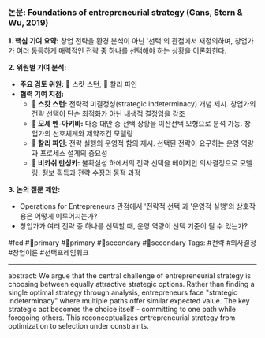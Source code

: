 ### 논문: Foundations of entrepreneurial strategy (Gans, Stern & Wu, 2019)

**1. 핵심 기여 요약:**
창업 전략을 환경 분석이 아닌 '선택'의 관점에서 재정의하며, 창업가가 여러 동등하게 매력적인 전략 중 하나를 선택해야 하는 상황을 이론화한다.

**2. 위원별 기여 분석:**
- **주요 검토 위원:** 👾 스캇 스턴, 🐙 찰리 파인
- **협력 기여 지점:**
  - **👾 스캇 스턴:** 전략적 미결정성(strategic indeterminacy) 개념 제시. 창업가의 전략 선택이 단순 최적화가 아닌 내생적 결정임을 강조
  - **🐢 모셰 벤-아키바:** 다중 대안 중 선택 상황을 이산선택 모형으로 분석 가능. 창업가의 선호체계와 제약조건 모델링
  - **🐙 찰리 파인:** 전략 실행의 운영적 함의 제시. 선택된 전략이 요구하는 운영 역량과 프로세스 설계의 중요성
  - **🐅 비카쉬 만싱카:** 불확실성 하에서의 전략 선택을 베이지안 의사결정으로 모델링. 정보 획득과 전략 수정의 동적 과정

**3. 논의 질문 제안:**
- Operations for Entrepreneurs 관점에서 '전략적 선택'과 '운영적 실행'의 상호작용은 어떻게 이루어지는가?
- 창업가가 여러 전략 중 하나를 선택할 때, 운영 역량이 선택 기준이 될 수 있는가?

#fed #👾primary #🐙primary #🐢secondary #🐅secondary
Tags: #전략 #의사결정 #창업이론 #선택프레임워크

---
abstract: We argue that the central challenge of entrepreneurial strategy is choosing between equally attractive strategic options. Rather than finding a single optimal strategy through analysis, entrepreneurs face "strategic indeterminacy" where multiple paths offer similar expected value. The key strategic act becomes the choice itself - committing to one path while foregoing others. This reconceptualizes entrepreneurial strategy from optimization to selection under constraints.